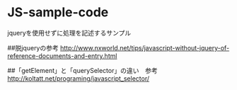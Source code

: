 # JS-sample-code
jqueryを使用せずに処理を記述するサンプル

##脱jqueryの参考
http://www.nxworld.net/tips/javascript-without-jquery-of-reference-documents-and-entry.html


##「getElement」と「querySelector」の違い　参考
http://koltatt.net/programing/javascript_selector/
